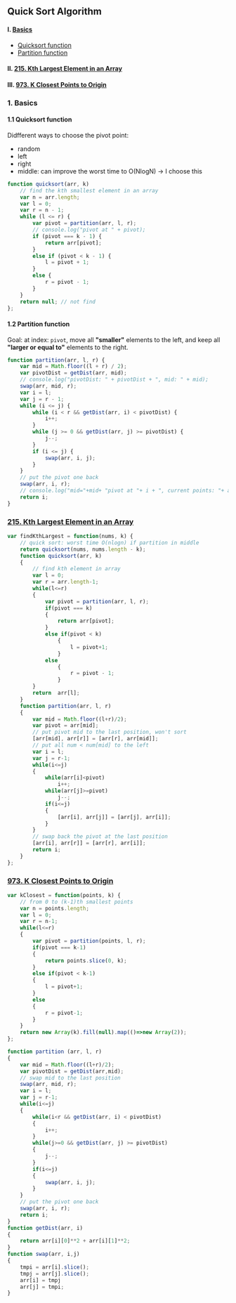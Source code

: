 ## Quick Sort Algorithm

#### I. [Basics](#question1)
- [Quicksort function](#q1-2)
- [Partition function](#q1-2)

#### II. [215. Kth Largest Element in an Array](#question2)

#### III. [973. K Closest Points to Origin](#question3)

<div id="question1"/>

### 1. Basics

<div id="q1-1"/>

#### 1.1 Quicksort function
Didfferent ways to choose the pivot point:
- random
- left
- right
- middle: can improve the worst time to O(NlogN) -> I choose this
```js
function quicksort(arr, k)
    // find the kth smallest element in an array
    var n = arr.length;
    var l = 0;
    var r = n - 1;
    while (l <= r) {
        var pivot = partition(arr, l, r);
        // console.log("pivot at " + pivot);
        if (pivot === k - 1) {
            return arr[pivot];
        }
        else if (pivot < k - 1) {
            l = pivot + 1;
        }
        else {
            r = pivot - 1;
        }
    }
    return null; // not find
};
```

<div id="q1-2"/>

#### 1.2 Partition function

Goal: at index: `pivot`, move all **"smaller"** elements to the left, and keep all **"larger or equal to"** elements to the right.

```js
function partition(arr, l, r) {
    var mid = Math.floor((l + r) / 2);
    var pivotDist = getDist(arr, mid);
    // console.log("pivotDist: " + pivotDist + ", mid: " + mid);
    swap(arr, mid, r);
    var i = l;
    var j = r - 1;
    while (i <= j) {
        while (i < r && getDist(arr, i) < pivotDist) {
            i++;
        }
        while (j >= 0 && getDist(arr, j) >= pivotDist) {
            j--;
        }
        if (i <= j) {
            swap(arr, i, j);
        }
    }
    // put the pivot one back
    swap(arr, i, r);
    // console.log("mid="+mid+ "pivot at "+ i + ", current points: "+ arr);
    return i;
}
```

<div id="question2"/>

### [215. Kth Largest Element in an Array](https://leetcode.com/problems/kth-largest-element-in-an-array/)

```js
var findKthLargest = function(nums, k) {
    // quick sort: worst time O(nlogn) if partition in middle
    return quicksort(nums, nums.length - k); 
    function quicksort(arr, k)
    {
        // find kth element in array
        var l = 0;
        var r = arr.length-1;
        while(l<=r)
        {
            var pivot = partition(arr, l, r);
            if(pivot === k)
            {
                return arr[pivot];
            }
            else if(pivot < k)
                {
                    l = pivot+1;
                }
            else
                {
                    r = pivot - 1;
                }
        }
        return  arr[l];
    }
    function partition(arr, l, r)
    {
        var mid = Math.floor((l+r)/2);
        var pivot = arr[mid];
        // put pivot mid to the last position, won't sort
        [arr[mid], arr[r]] = [arr[r], arr[mid]];
        // put all num < num[mid] to the left
        var i = l;
        var j = r-1;
        while(i<=j)
        {
            while(arr[i]<pivot)
                i++;
            while(arr[j]>=pivot)
                j--;
            if(i<=j)
            {
                [arr[i], arr[j]] = [arr[j], arr[i]]; 
            }
        }
        // swap back the pivot at the last position
        [arr[i], arr[r]] = [arr[r], arr[i]];
        return i;
    }
};
```

<div id="question3"/>

### [973. K Closest Points to Origin](https://leetcode.com/problems/k-closest-points-to-origin/)

```js
var kClosest = function(points, k) {
    // from 0 to (k-1)th smallest points
    var n = points.length;
    var l = 0;
    var r = n-1;
    while(l<=r)
    {
        var pivot = partition(points, l, r);
        if(pivot === k-1)
        {
            return points.slice(0, k);
        }
        else if(pivot < k-1)
        {
            l = pivot+1;
        }
        else
        {
            r = pivot-1;
        }
    }
    return new Array(k).fill(null).map(()=>new Array(2));
};

function partition (arr, l, r)
{
    var mid = Math.floor((l+r)/2);
    var pivotDist = getDist(arr,mid);
    // swap mid to the last position
    swap(arr, mid, r);
    var i = l;
    var j = r-1;
    while(i<=j)
    {
        while(i<r && getDist(arr, i) < pivotDist)
        {
            i++;
        }
        while(j>=0 && getDist(arr, j) >= pivotDist)
        {
            j--;
        }
        if(i<=j)
        {
            swap(arr, i, j);
        }
    }
    // put the pivot one back
    swap(arr, i, r);
    return i;
}
function getDist(arr, i)
{
    return arr[i][0]**2 + arr[i][1]**2;
}
function swap(arr, i,j)
{
    tmpi = arr[i].slice();
    tmpj = arr[j].slice();
    arr[i] = tmpj
    arr[j] = tmpi;
}
```